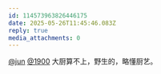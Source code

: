 ```yaml
---
id: 114573963826446175
date: 2025-05-26T11:45:46.083Z
reply: true
media_attachments: 0
---
```


[@jun](https://social.luzhaojun.com/@jun) [@1900](https://social.1900.live/@1900) 大厨算不上，野生的，略懂厨艺。

